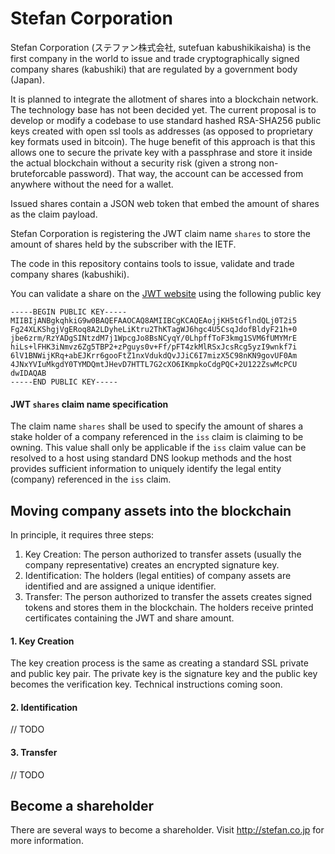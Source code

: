 # Stefan Corporation

Stefan Corporation (ステファン株式会社, sutefuan kabushikikaisha) is the first company in the world to issue and trade cryptographically signed company shares (kabushiki) that are regulated by a government body (Japan).

It is planned to integrate the allotment of shares into a blockchain network. The technology base has not been decided yet. The current proposal is to develop or modify a codebase to use standard hashed RSA-SHA256 public keys created with open ssl tools as addresses (as opposed to proprietary key formats used in bitcoin). The huge benefit of this approach is that this allows one to secure the private key with a passphrase and store it inside the actual blockchain without a security risk (given a strong non-bruteforcable password). That way, the account can be accessed from anywhere without the need for a wallet.

Issued shares contain a JSON web token that embed the amount of shares as the claim payload.

Stefan Corporation is registering the JWT claim name `shares` to store the amount of shares held by the subscriber with the IETF.

The code in this repository contains tools to issue, validate and trade company shares (kabushiki).

You can validate a share on the [JWT website](http://jwt.io) using the following public key

    -----BEGIN PUBLIC KEY-----
    MIIBIjANBgkqhkiG9w0BAQEFAAOCAQ8AMIIBCgKCAQEAojjKH5tGflndQLj0T2i5
    Fg24XLKShgjVgERoq8A2LDyheLiKtru2ThKTagWJ6hgc4U5CsqJdofBldyF21h+0
    jbe6zrm/RzYADgSINtzdM7j1WpcgJo8BsNCyqY/0LhpffToF3kmg1SVM6fUMYMrE
    hiLs+lFHK3iNmvz6Zg5TBP2+zPguys0v+Ff/pFT4zkMlRSxJcsRcg5yzI9wnkf7i
    6lV1BNWijKRq+abEJKrr6gooFtZ1nxVdukdQvJJiC6I7mizX5C98nKN9govUF0Am
    4JNxYVIuMkgdY0TYMDQmtJHevD7HTTL7G2cXO6IKmpkoCdgPQC+2U122ZswMcPCU
    dwIDAQAB
    -----END PUBLIC KEY-----
    

#### JWT `shares` claim name specification

The claim name `shares` shall be used to specify the amount of shares a stake holder of a company referenced in the `iss` claim is claiming to be owning. This value shall only be applicable if the `iss` claim value can be resolved to a host using standard DNS lookup methods and the host provides sufficient information to uniquely identify the legal entity (company) referenced in the `iss` claim.

## Moving company assets into the blockchain

In principle, it requires three steps:

1. Key Creation: The person authorized to transfer assets (usually the company representative) creates an encrypted signature key.
2. Identification: The holders (legal entities) of company assets are identified and are assigned a unique identifier.
3. Transfer: The person authorized to transfer the assets creates signed tokens and stores them in the blockchain. The holders receive printed certificates containing the JWT and share amount.

#### 1. Key Creation

The key creation process is the same as creating a standard SSL private and public key pair. The private key is the signature key and the public key becomes the verification key. Technical instructions coming soon.

#### 2. Identification

// TODO

#### 3. Transfer

// TODO

## Become a shareholder

There are several ways to become a shareholder. Visit http://stefan.co.jp for more information.
